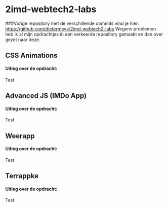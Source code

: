 # 2imd-webtech2-labs
###Vorige repository met de verschillende commits vind je hier: https://github.com/dietermeys/2imd-webtech2-labs
Wegens problemen heb ik al mijn opdrachtjes in een verkeerde repository gemaakt
en dan over gezet naar deze.
## CSS Animations
#### Uitleg over de opdracht:
Test
## Advanced JS (IMDo App)
#### Uitleg over de opdracht:
Test
## Weerapp
#### Uitleg over de opdracht:
Test
## Terrappke
#### Uitleg over de opdracht:
Test
